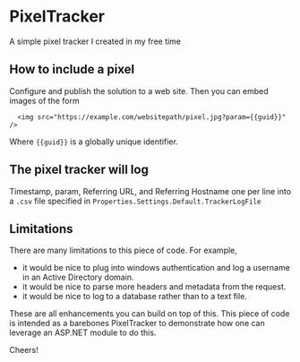 # PixelTracker
A simple pixel tracker I created in my free time

## How to include a pixel
Configure and publish the solution to a web site. Then you can embed images of the form
```
  <img src="https://example.com/websitepath/pixel.jpg?param={{guid}}" />
```
Where `{{guid}}` is a globally unique identifier. 
 
## The pixel tracker will log
Timestamp, param, Referring URL, and Referring Hostname
one per line into a `.csv` file specified in `Properties.Settings.Default.TrackerLogFile`
 
## Limitations
There are many limitations to this piece of code. For example, 
* it would be nice to plug into windows authentication and log a username in an Active Directory domain. 
* it would be nice to parse more headers and metadata from the request.
* it would be nice to log to a database rather than to a text file.

These are all enhancements you can build on top of this. 
This piece of code is intended as a barebones PixelTracker to demonstrate
how one can leverage an ASP.NET module to do this.

Cheers!
